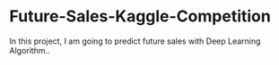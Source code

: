 # Future-Sales-Kaggle-Competition
In this project, I am going to predict future sales with Deep Learning Algorithm..
